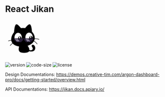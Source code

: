 # React Jikan

<img src="https://raw.githubusercontent.com/tronghieu60s/react-jikan/master/public/images/logo.png" width="120" />

![version](https://img.shields.io/github/package-json/v/tronghieu60s/react-jikan)
![code-size](https://img.shields.io/github/languages/code-size/tronghieu60s/react-jikan)
![license](https://img.shields.io/github/license/tronghieu60s/react-jikan)

Design Documentations: https://demos.creative-tim.com/argon-dashboard-pro/docs/getting-started/overview.html

API Documentations: https://jikan.docs.apiary.io/
